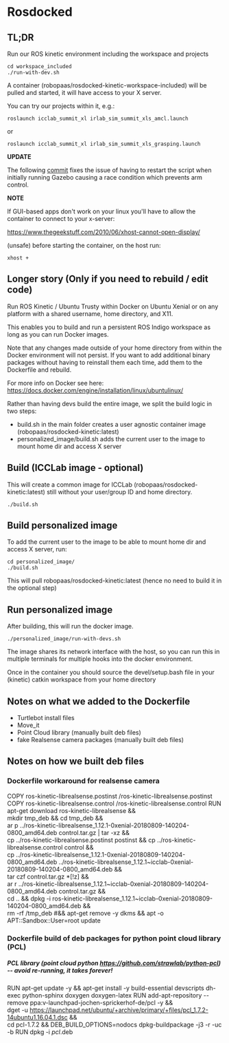 # Rosdocked

## TL;DR

Run our ROS kinetic environment including the workspace and projects

	cd workspace_included
	./run-with-dev.sh

A container (robopaas/rosdocked-kinetic-workspace-included) will be pulled and started, it will have access to your X server.

You can try our projects within it, e.g.:

	roslaunch icclab_summit_xl irlab_sim_summit_xls_amcl.launch
	
or

	roslaunch icclab_summit_xl irlab_sim_summit_xls_grasping.launch

**UPDATE**

The following [commit](https://github.com/icclab/rosdocked-irlab/commit/4adff15aee80e0dc04fe4ef7a8f9b847ea7593eb) fixes the issue of having to restart the script when initially running Gazebo causing a race condition which prevents arm control.


**NOTE** 

If GUI-based apps don't work on your linux you'll have to allow the container to connect to your x-server:

https://www.thegeekstuff.com/2010/06/xhost-cannot-open-display/

(unsafe)  before starting the container, on the host run:

	xhost +

## Longer story (Only if you need to rebuild / edit code)

Run ROS Kinetic / Ubuntu Trusty within Docker on Ubuntu Xenial or on any platform with a shared username, home directory, and X11.

This enables you to build and run a persistent ROS Indigo workspace as long as
you can run Docker images.

Note that any changes made outside of your home directory from within the Docker environment will not persist. If you want to add additional binary packages without having to reinstall them each time, add them to the Dockerfile and rebuild.

For more info on Docker see here: https://docs.docker.com/engine/installation/linux/ubuntulinux/

Rather than having devs build the entire image, we split the build logic in two steps:

 - build.sh in the main folder creates a user agnostic container image (robopaas/rosdocked-kinetic:latest)
 -  personalized_image/build.sh adds the current user to the image to mount home dir and access X server


## Build (ICCLab image - optional)

This will create a common image for ICCLab (robopaas/rosdocked-kinetic:latest) still without your user/group ID and home directory.

```
./build.sh
```

## Build personalized image

To add the current user to the image to be able to mount home dir and access X server, run:

	cd personalized_image/
	./build.sh
	
This will pull robopaas/rosdocked-kinetic:latest (hence no need to build it in the optional step)

## Run personalized image

After building, this will run the docker image.

```
./personalized_image/run-with-devs.sh
```

The image shares its  network interface with the host, so you can run this in
multiple terminals for multiple hooks into the docker environment.

Once in the container you should source the devel/setup.bash file in your (kinetic) catkin workspace from your home directory

## Notes on what we added to the Dockerfile

- Turtlebot install files
- Move_it
- Point Cloud library (manually built deb files)
- fake Realsense camera packages (manually built deb files)

## Notes on how we built deb files

### Dockerfile workaround for realsense camera
COPY ros-kinetic-librealsense.postinst  /ros-kinetic-librealsense.postinst
COPY ros-kinetic-librealsense.control  /ros-kinetic-librealsense.control
RUN apt-get download ros-kinetic-librealsense && \
mkdir tmp_deb && cd tmp_deb && \
ar p ../ros-kinetic-librealsense_1.12.1-0xenial-20180809-140204-0800_amd64.deb control.tar.gz | tar -xz && \
cp ../ros-kinetic-librealsense.postinst postinst && cp ../ros-kinetic-librealsense.control control && \
cp ../ros-kinetic-librealsense_1.12.1-0xenial-20180809-140204-0800_amd64.deb ../ros-kinetic-librealsense_1.12.1~icclab-0xenial-20180809-140204-0800_amd64.deb && \
tar czf control.tar.gz *[!z] && \
ar r ../ros-kinetic-librealsense_1.12.1~icclab-0xenial-20180809-140204-0800_amd64.deb control.tar.gz && \
cd .. && dpkg -i ros-kinetic-librealsense_1.12.1~icclab-0xenial-20180809-140204-0800_amd64.deb && \
rm -rf /tmp_deb #&&  apt-get remove -y dkms && apt -o APT::Sandbox::User=root update

### Dockerfile build of deb packages for python point cloud library (PCL)

##### PCL library (point cloud python https://github.com/strawlab/python-pcl) -- avoid re-running, it takes forever!
RUN apt-get update -y && apt-get install -y build-essential devscripts dh-exec python-sphinx doxygen doxygen-latex
RUN add-apt-repository --remove ppa:v-launchpad-jochen-sprickerhof-de/pcl -y && \
dget -u https://launchpad.net/ubuntu/+archive/primary/+files/pcl_1.7.2-14ubuntu1.16.04.1.dsc && \
cd pcl-1.7.2 && DEB_BUILD_OPTIONS=nodocs dpkg-buildpackage -j3 -r -uc -b
RUN dpkg -i *pcl*.deb
